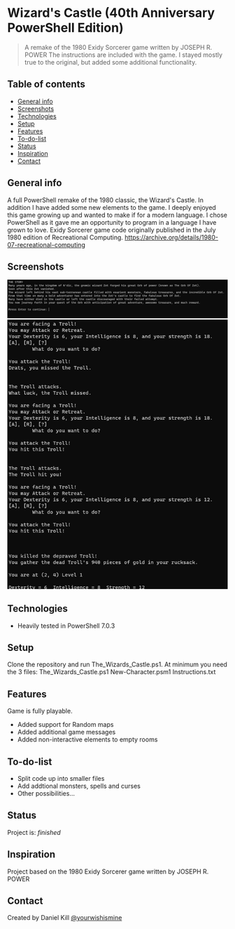 # Wizard's Castle (40th Anniversary PowerShell Edition)
> A remake of the 1980 Exidy Sorcerer game written by JOSEPH R. POWER
> The instructions are included with the game.
> I stayed mostly true to the original, but added some additional functionality.

## Table of contents
* [General info](#general-info)
* [Screenshots](#screenshots)
* [Technologies](#technologies)
* [Setup](#setup)
* [Features](#features)
* [To-do-list](To-do-list)
* [Status](#status)
* [Inspiration](#inspiration)
* [Contact](#contact)

## General info
A full PowerShell remake of the 1980 classic, the Wizard's Castle.
In addition I have added some new elements to the game.
I deeply enjoyed this game growing up and wanted to make if for a modern language.
I chose PowerShell as it gave me an opportunity to program in a language I have grown to love.
Exidy Sorcerer game code originally published in the July 1980 edition of Recreational Computing.
https://archive.org/details/1980-07-recreational-computing

## Screenshots
![ScreenShot1 screenshot](./images/ScreenShot1.jpg)
![ScreenShot2 screenshot](./images/ScreenShot2.jpg)

## Technologies
* Heavily tested in PowerShell 7.0.3

## Setup
Clone the repository and run The_Wizards_Castle.ps1.
At minimum you need the 3 files:
    The_Wizards_Castle.ps1
    New-Character.psm1
    Instructions.txt

## Features
Game is fully playable.
* Added support for Random maps
* Added additional game messages
* Added non-interactive elements to empty rooms

## To-do-list
* Split code up into smaller files
* Add addtional monsters, spells and curses
* Other possibilities...

## Status
Project is: _finished_

## Inspiration
Project based on the 1980 Exidy Sorcerer game written by JOSEPH R. POWER

## Contact
Created by Daniel Kill [@yourwishismine](https://twitter.com/yourwishismine)
